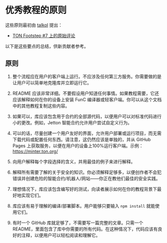 # 优秀教程的原则

这些原则最初由 [talkol](https://github.com/talkol) 提出：

 - [TON Footstep #7 上的原始评论](https://github.com/ton-society/ton-footsteps/issues/7#issuecomment-1187581181)

以下是这些要点的总结，供新贡献者参考。

## 原则

1. 整个流程应在用户的客户端上运行。不应涉及任何第三方服务。你需要做的是让用户可以简单地克隆库并立即运行它。

2. README 应该非常详细。不要假设用户知道任何事情。如果教程需要，它还应该解释如何在你的设备上安装 FunC 编译器或轻客户端。你可以从这个文档中的其他教程复制这些内容。

3. 如果可以，库应该包含用于合约的全部源代码，以便用户可以对标准代码进行小的更改。例如，Jetton 智能合约允许用户尝试自定义行为。

4. 可以的话，尽量创建一个用户友好的界面，允许用户部署或运行项目，而无需下载代码或配置任何东西。请注意，这仍然应该是单独的，并从 GitHub Pages 上获取服务，以便在用户的设备上100%运行客户端。示例：https://minter.ton.org/

5. 向用户解释每个字段选择的含义，并用最佳的例子来进行解释。

6. 解释所有需要了解的关于安全的知识。你必须解释足够多，以便创作者不会犯错误并创建危险的智能合约/机器人/网站——你正在教他们最佳的安全实践。

7. 理想情况下，库应该包含编写好的测试，向读者展示如何在你的教程背景下最好地实现它们。

8. 库应该有易于理解的编译/部署脚本。用户能够只要输入 `npm install` 就能使用它们。

9. 有时一个 GitHub 库就足够了，不需要写一篇完整的文章。只需一个 README，里面包含了库中你需要的所有代码。在这种情况下，代码应该有良好的注释，以便用户可以轻松阅读和理解它。